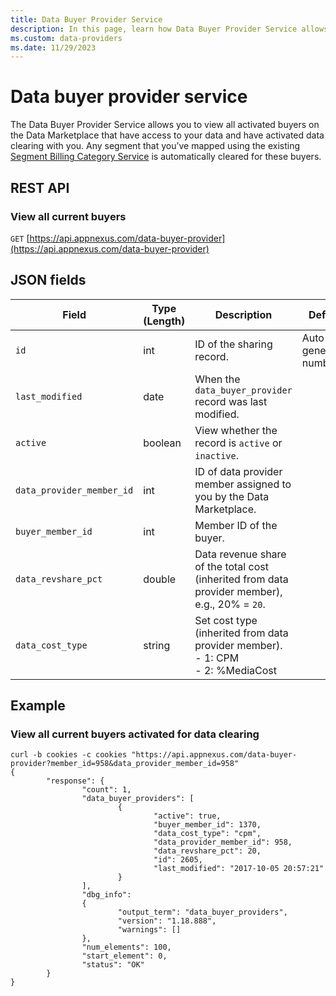 ```yaml
---
title: Data Buyer Provider Service
description: In this page, learn how Data Buyer Provider Service allows you to view all activated buyers on the Data Marketplace that have access to your data and have activated data clearing with you.  
ms.custom: data-providers
ms.date: 11/29/2023
---
```


# Data buyer provider service

The Data Buyer Provider Service allows you to view all activated buyers on the Data Marketplace that have access to your data and have activated data clearing with you. Any segment that you’ve mapped using the existing [Segment Billing Category Service](segment-billing-category-service.md) is automatically cleared for these buyers.
  
## REST API

### View all current buyers

`GET` [https://api.appnexus.com/data-buyer-provider](https://api.appnexus.com/data-buyer-provider)

## JSON fields

| Field | Type (Length) | Description | Default |
|--|--|--|--|
| `id` | int | ID of the sharing record. | Auto-generated number |
| `last_modified` | date | When the `data_buyer_provider` record was last modified. |  |
| `active` | boolean | View whether the record is `active` or `inactive`. |  |
| `data_provider_member_id` | int | ID of data provider member assigned to you by the Data Marketplace. |  |
| `buyer_member_id` | int | Member ID of the buyer. |  |
| `data_revshare_pct` | double | Data revenue share of the total cost (inherited from data provider member), e.g., 20% = `20`. |  |
| `data_cost_type` | string | Set cost type (inherited from data provider member). <br> - 1: CPM  <br> - 2: %MediaCost |  |

## Example

### View all current buyers activated for data clearing

``` 
curl -b cookies -c cookies "https://api.appnexus.com/data-buyer-provider?member_id=958&data_provider_member_id=958"
{
        "response": {
                "count": 1,
                "data_buyer_providers": [
                        {
                                "active": true,
                                "buyer_member_id": 1370,
                                "data_cost_type": "cpm",
                                "data_provider_member_id": 958,
                                "data_revshare_pct": 20,
                                "id": 2605,
                                "last_modified": "2017-10-05 20:57:21"
                        }
                ],
                "dbg_info":
                {
                        "output_term": "data_buyer_providers",
                        "version": "1.18.888",
                        "warnings": []
                },
                "num_elements": 100,
                "start_element": 0,
                "status": "OK"
        }
}
```
